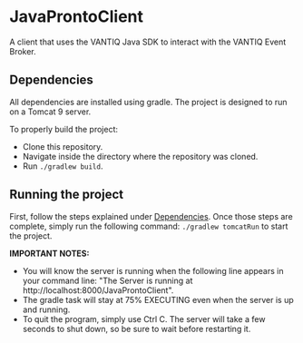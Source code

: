 # JavaProntoClient
A client that uses the VANTIQ Java SDK to interact with the VANTIQ Event Broker.

## Dependencies <a name="dependencies" id="dependencies"></a>
All dependencies are installed using gradle. The project is designed to run on a Tomcat 9 server.

To properly build the project:
* Clone this repository.
* Navigate inside the directory where the repository was cloned. 
* Run ``./gradlew build``.

## Running the project
First, follow the steps explained under [Dependencies](#dependencies). Once those steps are complete, simply run the following 
command: ``./gradlew tomcatRun`` to start the project.

**IMPORTANT NOTES:**
* You will know the server is running when the following line appears in your command line: "The Server is running at
http://localhost:8000/JavaProntoClient".
* The gradle task will stay at 75% EXECUTING even when the server is up and running.
* To quit the program, simply use Ctrl C. The server will take a few seconds to shut down, so be sure to wait before 
restarting it.
